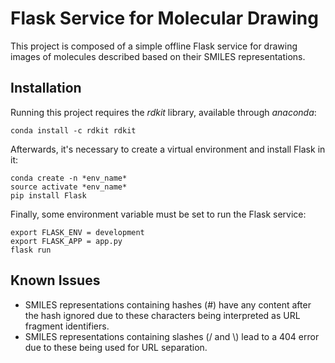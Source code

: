 # Flask Service for Molecular Drawing

This project is composed of a simple offline Flask service for drawing images of molecules described based on their SMILES representations.

## Installation

Running this project requires the *rdkit* library, available through *anaconda*:

```
conda install -c rdkit rdkit
```

Afterwards, it's necessary to create a virtual environment and install Flask in it:

```
conda create -n *env_name*
source activate *env_name*
pip install Flask
```

Finally, some environment variable must be set to run the Flask service:

```
export FLASK_ENV = development
export FLASK_APP = app.py
flask run
```

## Known Issues

* SMILES representations containing hashes (#) have any content after the hash ignored due to these characters being interpreted as URL fragment identifiers.
* SMILES representations containing slashes (/ and \\) lead to a 404 error due to these being used for URL separation.